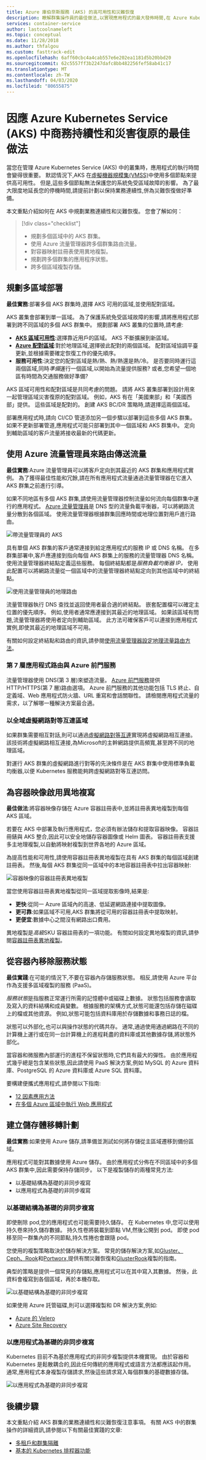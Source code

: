 ```yaml
---
title: Azure 庫伯奈斯服務 (AKS) 的高可用性和災難恢復
description: 瞭解群集操作員的最佳做法,以實現應用程式的最大發佈時間,在 Azure Kubernetes 服務 (AKS) 中提供高可用性併為災難恢復做好準備。
services: container-service
author: lastcoolnameleft
ms.topic: conceptual
ms.date: 11/28/2018
ms.author: thfalgou
ms.custom: fasttrack-edit
ms.openlocfilehash: 6aff60cbc4a4cab557e6e202ea1181d5b20bbd20
ms.sourcegitcommit: 62c5557ff3b2247dafc8bb482256fef58ab41c17
ms.translationtype: MT
ms.contentlocale: zh-TW
ms.lasthandoff: 04/03/2020
ms.locfileid: "80655875"
---
```

# <a name="best-practices-for-business-continuity-and-disaster-recovery-in-azure-kubernetes-service-aks"></a>因應 Azure Kubernetes Service (AKS) 中商務持續性和災害復原的最佳做法

當您在管理 Azure Kubernetes Service (AKS) 中的叢集時，應用程式的執行時間會變得很重要。 默認情況下,AKS 在[虛擬機器規模集(VMSS)](https://docs.microsoft.com/azure/virtual-machine-scale-sets/overview)中使用多個節點來提供高可用性。 但是,這些多個節點無法保護您的系統免受區域故障的影響。 為了最大限度地延長您的停機時間,請提前計劃以保持業務連續性,併為災難恢復做好準備。

本文重點介紹如何在 AKS 中規劃業務連續性和災難恢復。 您會了解如何：

> [!div class="checklist"]
> * 規劃多個區域中的 AKS 群集。
> * 使用 Azure 流量管理器跨多個群集路由流量。
> * 對容器映射註冊表使用異地複製。
> * 規劃跨多個群集的應用程序狀態。
> * 跨多個區域複製存儲。

## <a name="plan-for-multiregion-deployment"></a>規劃多區域部署

**最佳實務**:部署多個 AKS 群集時,選擇 AKS 可用的區域,並使用配對區域。

AKS 叢集會部署到單一區域。 為了保護系統免受區域故障的影響,請將應用程式部署到跨不同區域的多個 AKS 群集中。 規劃部署 AKS 叢集的位置時,請考慮:

* [**AKS 區域可用性**](https://docs.microsoft.com/azure/aks/quotas-skus-regions#region-availability):選擇靠近用戶的區域。 AKS 不斷擴展到新區域。
* [**Azure 配對區域**](https://docs.microsoft.com/azure/best-practices-availability-paired-regions):對於地理區域,選擇彼此配對的兩個區域。 配對區域協調平臺更新,並根據需要確定恢復工作的優先順序。
* **服務可用性**:決定您的配對區域是熱/熱、熱/熱還是熱/冷。 是否要同時運行這兩個區域,同時*準備*運行一個區域,以開始為流量提供服務? 或者,您希望一個地區有時間為交通服務做好準備?

AKS 區域可用性和配對區域是共同考慮的問題。 請將 AKS 叢集部署到設計用來一起管理區域災害復原的配對區域。 例如，AKS 有在「美國東部」和「美國西部」提供。 這些區域是配對的。 創建 AKS BC/DR 策略時,請選擇這兩個區域。

部署應用程式時,請向 CI/CD 管道添加另一個步驟以部署到這些多個 AKS 群集。 如果不更新部署管道,應用程式可能只部署到其中一個區域和 AKS 群集中。 定向到輔助區域的客戶流量將接收最新的代碼更新。

## <a name="use-azure-traffic-manager-to-route-traffic"></a>使用 Azure 流量管理員來路由傳送流量

**最佳實務**:Azure 流量管理員可以將客戶定向到其最近的 AKS 群集和應用程式實例。 為了獲得最佳性能和冗餘,請在所有應用程式流量通過流量管理器在它進入 AKS 群集之前進行引導。

如果不同地區有多個 AKS 群集,請使用流量管理器控制流量如何流向每個群集中運行的應用程式。 [Azure 流量管理員](https://docs.microsoft.com/azure/traffic-manager/)是 DNS 型的流量負載平衡器，可以將網路流量分散到各個區域。 使用流量管理器根據群集回應時間或地理位置對用戶進行路由。

![帶流量管理員的 AKS](media/operator-best-practices-bc-dr/aks-azure-traffic-manager.png)

具有單個 AKS 群集的客戶通常連接到給定應用程式的服務 IP 或 DNS 名稱。 在多群集部署中,客戶應連接到指向每個 AKS 群集上的服務的流量管理器 DNS 名稱。 使用流量管理器終結點定義這些服務。 每個終結點都是*服務負載均衡器 IP。* 使用此配置可以將網路流量從一個區域中的流量管理器終結點定向到其他區域中的終結點。

![使用流量管理員的地理路由](media/operator-best-practices-bc-dr/traffic-manager-geographic-routing.png)

流量管理器執行 DNS 查找並返回使用者最合適的終結點。 嵌套配置檔可以確定主位置的優先順序。 例如,使用者通常應連接到其最近的地理區域。 如果該區域有問題,流量管理器將使用者定向到輔助區域。 此方法可確保客戶可以連接到應用程式實例,即使其最近的地理區域不可用。

有關如何設定終結點和路由的資訊,請參閱[使用流量管理器設定地理流量路由方法](https://docs.microsoft.com/azure/traffic-manager/traffic-manager-configure-geographic-routing-method)。

### <a name="layer-7-application-routing-with-azure-front-door-service"></a>第 7 層應用程式路由與 Azure 前門服務

流量管理器使用 DNS(第 3 層)來塑造流量。 [Azure 前門服務](https://docs.microsoft.com/azure/frontdoor/front-door-overview)提供 HTTP/HTTPS(第 7 層)路由選項。 Azure 前門服務的其他功能包括 TLS 終止、自定義域、Web 應用程式防火牆、URL 重寫和會話關聯性。 請檢閱應用程式流量的需求，以了解哪一種解決方案最合適。

### <a name="interconnect-regions-with-global-virtual-network-peering"></a>以全域虛擬網路對等互連區域

如果群集需要相互對話,則可以通過[虛擬網路對等互連](https://docs.microsoft.com/azure/virtual-network/virtual-network-peering-overview)實現將虛擬網路相互連接。 該技術將虛擬網路相互連接,為Microsoft的主幹網路提供高頻寬,甚至跨不同的地理區域。

對運行 AKS 群集的虛擬網路進行對等的先決條件是在 AKS 群集中使用標準負載均衡器,以便 Kubernetes 服務能夠跨虛擬網路對等互連訪問。

## <a name="enable-geo-replication-for-container-images"></a>為容器映像啟用異地複寫

**最佳做法**:將容器映像存儲在 Azure 容器註冊表中,並將註冊表異地複製到每個 AKS 區域。

若要在 AKS 中部署及執行應用程式，您必須有辦法儲存和提取容器映像。 容器註冊錶與 AKS 整合,因此可以安全地儲存容器圖像或 Helm 圖表。 容器註冊表支援多主地理複製,以自動將映射複製到世界各地的 Azure 區域。 

為提高性能和可用性,請使用容器註冊表異地複製在具有 AKS 群集的每個區域創建註冊表。 然後,每個 AKS 群集從同一區域中的本地容器註冊表中拉出容器映射:

![容器映像的容器註冊表異地複製](media/operator-best-practices-bc-dr/acr-geo-replication.png)

當您使用容器註冊表異地複製從同一區域提取影像時,結果是:

* **更快**:從同一 Azure 區域內的高速、低延遲網路連接中提取圖像。
* **更可靠**:如果區域不可用,AKS 群集將從可用的容器註冊表中提取映射。
* **更便宜**:數據中心之間沒有網路出口費用。

異地複製是*高級*SKU 容器註冊表的一項功能。 有關如何設定異地複製的資訊,請參閱[容器註冊表異地複製](https://docs.microsoft.com/azure/container-registry/container-registry-geo-replication)。

## <a name="remove-service-state-from-inside-containers"></a>從容器內移除服務狀態

**最佳實踐**:在可能的情況下,不要在容器內存儲服務狀態。 相反,請使用 Azure 平台作為支援多區域複製的服務 (PaaS)。

*服務狀態*是指服務正常運行所需的記憶體中或磁碟上數據。 狀態包括服務會讀取及寫入的資料結構和成員變數。 根據服務的架構方式,狀態可能還包括存儲在磁碟上的檔或其他資源。 例如,狀態可能包括資料庫用於存儲數據和事務日誌的檔。

狀態可以外部化,也可以與操作狀態的代碼共存。 通常,通過使用通過網路在不同的計算機上運行或在同一台計算機上的進程耗盡的資料庫或其他數據存儲,將狀態外部化。

當容器和微服務內部運行的進程不保留狀態時,它們具有最大的彈性。 由於應用程式幾乎總是包含某些狀態,因此請使用 PaaS 解決方案,例如 MySQL 的 Azure 資料庫、PostgreSQL 的 Azure 資料庫或 Azure SQL 資料庫。

要構建便攜式應用程式,請參閱以下指南:

* [12 因素應用方法](https://12factor.net/)
* [在多個 Azure 區域中執行 Web 應用程式](https://docs.microsoft.com/azure/architecture/reference-architectures/app-service-web-app/multi-region)

## <a name="create-a-storage-migration-plan"></a>建立儲存體移轉計劃

**最佳實務**:如果使用 Azure 儲存,請準備並測試如何將存儲從主區域遷移到備份區域。

應用程式可能對其數據使用 Azure 儲存。 由於應用程式分佈在不同區域中的多個 AKS 群集中,因此需要保持存儲同步。 以下是複製儲存的兩種常見方法:

* 以基礎結構為基礎的非同步複寫
* 以應用程式為基礎的非同步複寫

### <a name="infrastructure-based-asynchronous-replication"></a>以基礎結構為基礎的非同步複寫

即使刪除 pod,您的應用程式也可能需要持久儲存。 在 Kubernetes 中,您可以使用持久卷來持久儲存數據。 持久性卷將裝載到節點 VM,然後公開到 pod。 即使 pod 移至同一群集內的不同節點,持久性捲也會跟隨 pod。

您使用的複製策略取決於儲存解決方案。 常見的儲存解決方案,如[Gluster、Ceph、Rook](https://docs.ceph.com/docs/master/cephfs/disaster-recovery/)和[Portworx,](https://docs.portworx.com/scheduler/kubernetes/going-production-with-k8s.html#disaster-recovery-with-cloudsnaps)提供有關災難恢復和[Gluster](https://docs.gluster.org/en/latest/Administrator%20Guide/Geo%20Replication/)[Rook](https://rook.io/docs/rook/v1.2/ceph-disaster-recovery.html)複製的指南。

典型的策略是提供一個常見的存儲點,應用程式可以在其中寫入其數據。 然後，此資料會複寫到各個區域，再於本機存取。

![以基礎結構為基礎的非同步複寫](media/operator-best-practices-bc-dr/aks-infra-based-async-repl.png)

如果使用 Azure 託管磁碟,則可以選擇複製和 DR 解決方案,例如:

* [Azure 的 Velero](https://github.com/vmware-tanzu/velero-plugin-for-microsoft-azure/blob/master/README.md)
* [Azure Site Recovery](https://azure.microsoft.com/blog/asr-managed-disks-between-azure-regions/)

### <a name="application-based-asynchronous-replication"></a>以應用程式為基礎的非同步複寫

Kubernetes 目前不為基於應用程式的非同步複製提供本機實現。 由於容器和 Kubernetes 是鬆散耦合的,因此任何傳統的應用程式或語言方法都應該起作用。 通常,應用程式本身複製存儲請求,然後這些請求寫入每個群集的基礎數據存儲。

![以應用程式為基礎的非同步複寫](media/operator-best-practices-bc-dr/aks-app-based-async-repl.png)

## <a name="next-steps"></a>後續步驟

本文重點介紹 AKS 群集的業務連續性和災難恢復注意事項。 有關 AKS 中的群集操作的詳細資訊,請參閱以下有關最佳實踐的文章:

* [多租戶和群集隔離][aks-best-practices-cluster-isolation]
* [基本的 Kubernetes 排程器功能][aks-best-practices-scheduler]

<!-- INTERNAL LINKS -->
[aks-best-practices-scheduler]: operator-best-practices-scheduler.md
[aks-best-practices-cluster-isolation]: operator-best-practices-cluster-isolation.md
